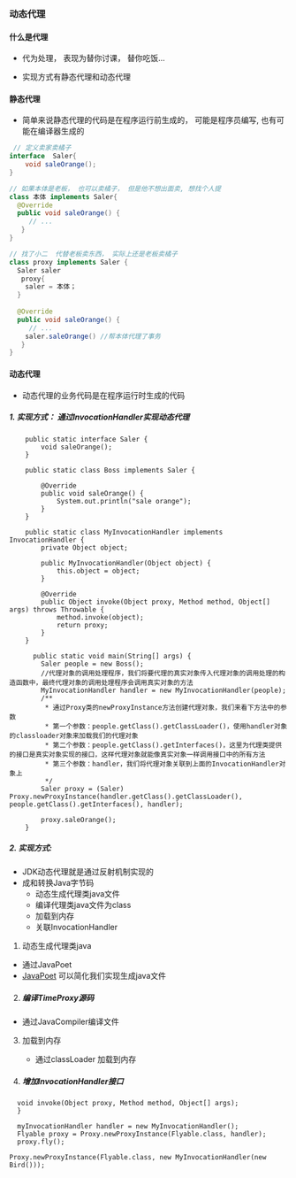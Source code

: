 ### 动态代理

#### 什么是代理

- 代为处理， 表现为替你讨课， 替你吃饭...

- 实现方式有静态代理和动态代理

#### 静态代理

- 简单来说静态代理的代码是在程序运行前生成的， 可能是程序员编写, 也有可能在编译器生成的

```java
 // 定义卖家卖橘子
interface  Saler{
    void saleOrange();
}

// 如果本体是老板， 也可以卖橘子， 但是他不想出面卖, 想找个人提
class 本体 implements Saler{
  @Override
  public void saleOrange() {
     // ... 
   }
}

// 找了小二  代替老板卖东西， 实际上还是老板卖橘子
class proxy implements Saler {
  Saler saler 
   proxy{
    saler = 本体；
  }
  
  @Override
  public void saleOrange() {
     // ... 
    saler.saleOrange() //帮本体代理了事务
   }
}
```



#### 动态代理
- 动态代理的业务代码是在程序运行时生成的代码
 

##### 1. 实现方式： 通过InvocationHandler实现动态代理
```
    public static interface Saler {
        void saleOrange();
    }

    public static class Boss implements Saler {

        @Override
        public void saleOrange() {
            System.out.println("sale orange");
        }
    }

    public static class MyInvocationHandler implements InvocationHandler {
        private Object object;

        public MyInvocationHandler(Object object) {
            this.object = object;
        }

        @Override
        public Object invoke(Object proxy, Method method, Object[] args) throws Throwable {
            method.invoke(object);
            return proxy;
        }
    }

      public static void main(String[] args) {
        Saler people = new Boss();
        //代理对象的调用处理程序，我们将要代理的真实对象传入代理对象的调用处理的构造函数中，最终代理对象的调用处理程序会调用真实对象的方法
        MyInvocationHandler handler = new MyInvocationHandler(people);
        /**
         * 通过Proxy类的newProxyInstance方法创建代理对象，我们来看下方法中的参数
         * 第一个参数：people.getClass().getClassLoader()，使用handler对象的classloader对象来加载我们的代理对象
         * 第二个参数：people.getClass().getInterfaces()，这里为代理类提供的接口是真实对象实现的接口，这样代理对象就能像真实对象一样调用接口中的所有方法
         * 第三个参数：handler，我们将代理对象关联到上面的InvocationHandler对象上
         */
        Saler proxy = (Saler) Proxy.newProxyInstance(handler.getClass().getClassLoader(), people.getClass().getInterfaces(), handler);

        proxy.saleOrange();
    }
```


##### 2. 实现方式:  
  - JDK动态代理就是通过反射机制实现的
  - 成和转换Java字节码
    - 动态生成代理类java文件
    - 编译代理类java文件为class
    - 加载到内存
    - 关联InvocationHandler

1. 动态生成代理类java 
  - 通过JavaPoet 
   -  [JavaPoet](https://link.juejin.im/?target=https%3A%2F%2Fgithub.com%2Fsquare%2Fjavapoet) 可以简化我们实现生成java文件

2. ##### 编译TimeProxy源码
  
  - 通过JavaCompiler编译文件

3. 加载到内存
   - 通过classLoader 加载到内存


4. ##### 增加InvocationHandler接口

 ```public interface InvocationHandler {
   void invoke(Object proxy, Method method, Object[] args);
   }
   
   myInvocationHandler handler = new MyInvocationHandler();
   Flyable proxy = Proxy.newProxyInstance(Flyable.class, handler);
   proxy.fly();

Proxy.newProxyInstance(Flyable.class, new MyInvocationHandler(new Bird()));

 ```



